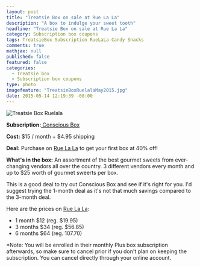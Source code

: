 ```yaml
---
layout: post
title: "Treatsie Box on sale at Rue La La"
description: "A box to indulge your sweet tooth"
headline: "Treatsie Box on sale at Rue La La"
category: Subscription box coupons
tags: TreatsieBox Subscription RueLaLa Candy Snacks
comments: true
mathjax: null
published: false
featured: false
categories: 
  - Treatsie box
  - Subscription box coupons
type: photo
imagefeature: "TreatsieBoxRuelalaMay2015.jpg"
date: 2015-05-14 12:19:39 -08:00
---
```


![Treatsie Box Ruelala](/images/TreatsieBoxRuelalaMay2015.jpg)
<p><b>Subscription:</b><a href="http://www.consciousbox.com"> Conscious Box</a></p>
<p><b>Cost:</b> $15 / month + $4.95 shipping</p>
<p><b>Deal:</b> Purchase on <a href="https://www.ruelala.com/invite/whatsupmailbox">Rue La La</a> to get your first box at 40% off!</p>
<p><b>What's in the box:</b> An assortment of the best gourmet sweets from ever-changing vendors all over the country. 
3 different vendors every month and up to $25 worth of gourmet sweerts per box.</p>

<p>This is a good deal to try out Conscious Box and see if it's right for you. I'd suggest trying the 1-month deal as it's not that much savings compared to the 3-month deal.</p>

<p>Here are the prices on <a href="https://www.ruelala.com/invite/whatsupmailbox">Rue La La</a>:
<ul>
<li>1 month $12 (reg. $19.95)</li>
<li>3 months $34 (reg. $56.85)</li>
<li>6 months $64 (reg. 107.70)</li>
</ul>

<p>*Note: You will be enrolled in their monthly Plus box subscription afterwards, so make sure to cancel prior if you don't plan on keeping the subscription. You can cancel directly through your online account.</p>
